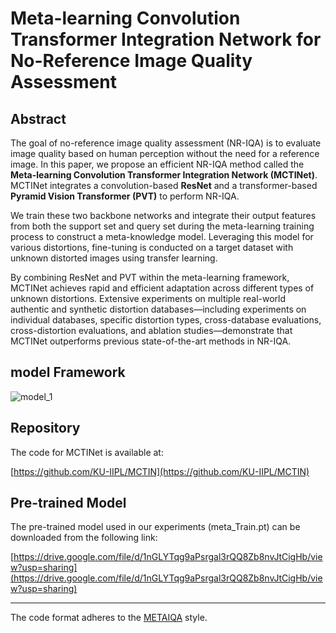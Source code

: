 # Meta-learning Convolution Transformer Integration Network for No-Reference Image Quality Assessment

## Abstract

The goal of no-reference image quality assessment (NR-IQA) is to evaluate image quality based on human perception without the need for a reference image. In this paper, we propose an efficient NR-IQA method called the **Meta-learning Convolution Transformer Integration Network (MCTINet)**. MCTINet integrates a convolution-based **ResNet** and a transformer-based **Pyramid Vision Transformer (PVT)** to perform NR-IQA.

We train these two backbone networks and integrate their output features from both the support set and query set during the meta-learning training process to construct a meta-knowledge model. Leveraging this model for various distortions, fine-tuning is conducted on a target dataset with unknown distorted images using transfer learning.

By combining ResNet and PVT within the meta-learning framework, MCTINet achieves rapid and efficient adaptation across different types of unknown distortions. Extensive experiments on multiple real-world authentic and synthetic distortion databases—including experiments on individual databases, specific distortion types, cross-database evaluations, cross-distortion evaluations, and ablation studies—demonstrate that MCTINet outperforms previous state-of-the-art methods in NR-IQA.

## model Framework
![model_1](https://github.com/user-attachments/assets/efdd511f-7eac-4f2b-9f75-9f916a4cfe6e)

## Repository

The code for MCTINet is available at:

[https://github.com/KU-IIPL/MCTIN](https://github.com/KU-IIPL/MCTIN)

## Pre-trained Model

The pre-trained model used in our experiments (meta_Train.pt) can be downloaded from the following link:

[https://drive.google.com/file/d/1nGLYTqg9aPsrgal3rQQ8Zb8nvJtCigHb/view?usp=sharing](https://drive.google.com/file/d/1nGLYTqg9aPsrgal3rQQ8Zb8nvJtCigHb/view?usp=sharing)

---


The code format adheres to the [METAIQA](https://github.com/zhuhancheng/MetaIQA) style.

